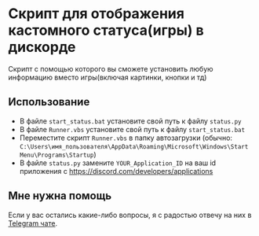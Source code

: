 # Скрипт для отображения кастомного статуса(игры) в дискорде

Скрипт с помощью которого вы сможете установить любую информацию вместо игры(включая картинки, кнопки и тд)


##  Использование

+ В файле `start_status.bat` установите свой путь к файлу `status.py`
+ В файле `Runner.vbs` установите свой путь к файлу `start_status.bat`
+ Переместите скрипт `Runner.vbs` в папку автозагрузки (обычно: `C:\Users\имя_пользователя\AppData\Roaming\Microsoft\Windows\Start Menu\Programs\Startup`)
+ В файле `status.py` замените `YOUR_Application_ID` на ваш id приложения с https://discord.com/developers/applications



## Мне нужна помощь

Если у вас остались какие-либо вопросы, я с радостью отвечу на них в
[Telegram чате](https://t.me/chumazik_dev).
